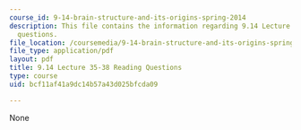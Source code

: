 ```yaml
---
course_id: 9-14-brain-structure-and-its-origins-spring-2014
description: This file contains the information regarding 9.14 Lecture 35-38 reading
  questions.
file_location: /coursemedia/9-14-brain-structure-and-its-origins-spring-2014/bcf11af41a9dc14b57a43d025bfcda09_MIT9_14S14_Lec35-38ReadQue.pdf
file_type: application/pdf
layout: pdf
title: 9.14 Lecture 35-38 Reading Questions
type: course
uid: bcf11af41a9dc14b57a43d025bfcda09

---
```

None